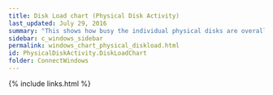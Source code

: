 ```yaml
---
title: Disk Load chart (Physical Disk Activity)
last_updated: July 29, 2016
summary: "This shows how busy the individual physical disks are overall."
sidebar: c_windows_sidebar
permalink: windows_chart_physical_diskload.html
id: PhysicalDiskActivity.DiskLoadChart
folder: ConnectWindows
---
```





{% include links.html %}
